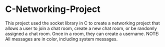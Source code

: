 # C-Networking-Project
This project used the socket library in C to create a networking project that allows a user to join a chat room, create a new chat room, or be randomly assigned a chat room. Once in a room, they can create a username. NOTE: All messages are in color, including system messages.
